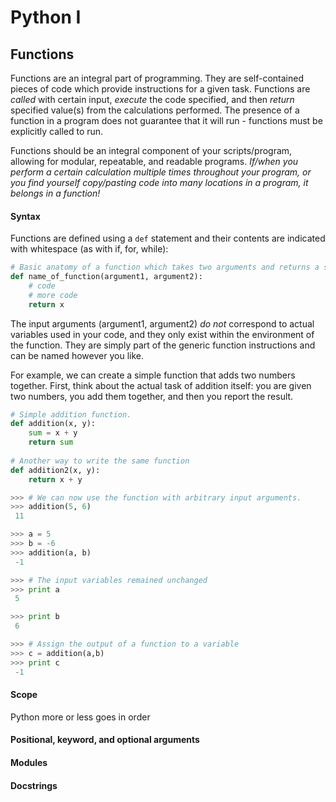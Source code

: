 # Python I


## Functions
Functions are an integral part of programming. They are self-contained pieces of code which provide instructions for a given task. Functions are *called* with certain input, *execute* the code specified, and then *return* specified value(s) from the calculations performed. The presence of a function in a program does not guarantee that it will run - functions must be explicitly called to run. 

Functions should be an integral component of your scripts/program, allowing for modular, repeatable, and readable programs. *If/when you perform a certain calculation multiple times throughout your program, or you find yourself copy/pasting code into many locations in a program, it belongs in a function!* 


#### Syntax

Functions are defined using a `def` statement and their contents are indicated with whitespace (as with if, for, while):
```python
# Basic anatomy of a function which takes two arguments and returns a single value, x
def name_of_function(argument1, argument2):
    # code
    # more code
    return x
```
The input arguments (argument1, argument2) *do not* correspond to actual variables used in your code, and they only exist within the environment of the function. They are simply part of the generic function instructions and can be named however you like.

For example, we can create a simple function that adds two numbers together. First, think about the actual task of addition itself: you are given two numbers, you add them together, and then you report the result.

```python
# Simple addition function. 
def addition(x, y):
    sum = x + y
    return sum
    
# Another way to write the same function
def addition2(x, y):
    return x + y

>>> # We can now use the function with arbitrary input arguments. 
>>> addition(5, 6)
 11

>>> a = 5
>>> b = -6
>>> addition(a, b)
 -1

>>> # The input variables remained unchanged
>>> print a
 5

>>> print b
 6

>>> # Assign the output of a function to a variable
>>> c = addition(a,b)
>>> print c
 -1
```




#### Scope

Python more or less goes in order

#### Positional, keyword, and optional arguments

#### Modules

#### Docstrings













